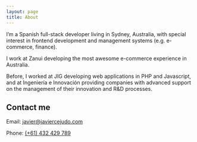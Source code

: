 ```yaml
---
layout: page
title: About
---
```


I’m a Spanish full-stack developer living in Sydney, Australia, with special
interest in frontend development and management systems (e.g. e-commerce, finance).

I work at Zanui developing the most awesome e-commerce experience in Australia.

Before, I worked at JIG developing web applications in PHP and Javascript, and
at Ingeniería e Innovación providing companies with advanced support on the
management of their innovation and R&D processes.

## Contact me

Email: [javier@javiercejudo.com](mailto:javier@javiercejudo.com)

Phone: [(+61) 432 429 789](tel:+61432429789)

